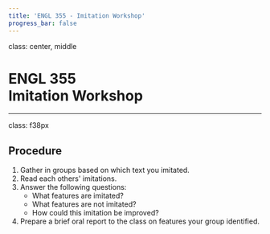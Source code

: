 ```yaml
---
title: 'ENGL 355 - Imitation Workshop'
progress_bar: false
---
```

class: center, middle
# ENGL 355 <br> Imitation Workshop

---
class: f38px
## Procedure

1. Gather in groups based on which text you imitated.
1. Read each others' imitations.
1. Answer the following questions:
	* What features are imitated?
	* What features are not imitated?
	* How could this imitation be improved?
1. Prepare a brief oral report to the class on features your group identified.
